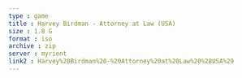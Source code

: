 ```yaml
---
type : game
title : Harvey Birdman - Attorney at Law (USA)
size : 1.8 G
format : iso
archive : zip
server : myrient
link2 : Harvey%20Birdman%20-%20Attorney%20at%20Law%20%28USA%29
---
```


